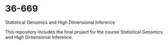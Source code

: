 # 36-669
Statistical Genomics and High Dimensional Inference


This repository includes the final project for the course Statistical Genomics and High Dimensional Inference. 
